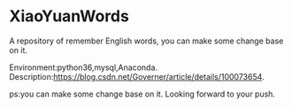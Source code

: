 # XiaoYuanWords
A repository of remember English words, you can make some change base on it.

Environment:python36,mysql,Anaconda.
Description:https://blog.csdn.net/Governer/article/details/100073654.

ps:you can make some change base on it. Looking forward to your push.
